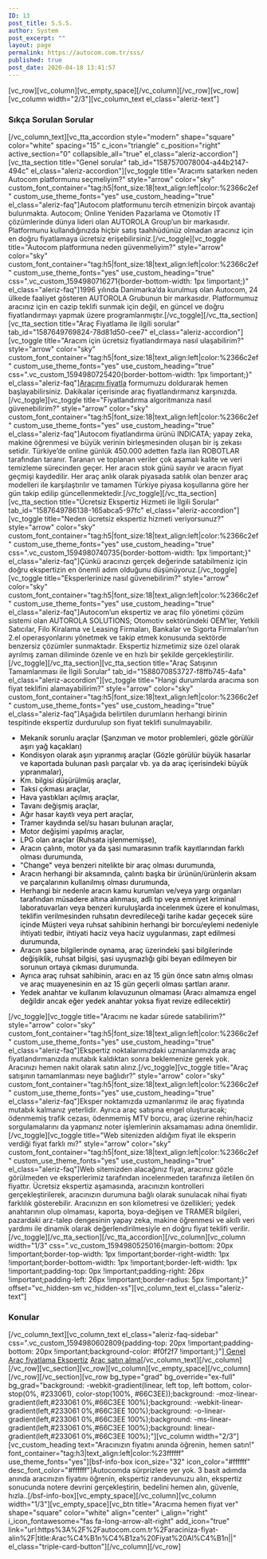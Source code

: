 ```yaml
---
ID: 13
post_title: S.S.S.
author: System
post_excerpt: ""
layout: page
permalink: https://autocom.com.tr/sss/
published: true
post_date: 2020-04-18 13:41:57
---
```

[vc_row][vc_column][vc_empty_space][/vc_column][/vc_row][vc_row][vc_column width="2/3"][vc_column_text el_class="aleriz-text"]
<h3 class="sss-header">Sıkça Sorulan Sorular</h3>
[/vc_column_text][vc_tta_accordion style="modern" shape="square" color="white" spacing="15" c_icon="triangle" c_position="right" active_section="0" collapsible_all="true" el_class="aleriz-accordion"][vc_tta_section title="Genel sorular" tab_id="1587570078004-a44b2147-494c" el_class="aleriz-accordion"][vc_toggle title="Aracımı satarken neden Autocom platformunu seçmeliyim?" style="arrow" color="sky" custom_font_container="tag:h5|font_size:18|text_align:left|color:%2366c2ef" custom_use_theme_fonts="yes" use_custom_heading="true" el_class="aleriz-faq"]Autocom platformunu tercih etmenizin birçok avantajı bulunmakta. Autocom; Online Yeniden Pazarlama ve Otomotiv IT çözümlerinde dünya lideri olan AUTOROLA Group’un bir markasıdır. Platformunu kullandığınızda hiçbir satış taahhüdünüz olmadan aracınız için en doğru fiyatlamaya ücretsiz erişebilirsiniz.[/vc_toggle][vc_toggle title="Autocom platformuna neden güvenmeliyim?" style="arrow" color="sky" custom_font_container="tag:h5|font_size:18|text_align:left|color:%2366c2ef" custom_use_theme_fonts="yes" use_custom_heading="true" css=".vc_custom_1594980716271{border-bottom-width: 1px !important;}" el_class="aleriz-faq"]1996 yılında Danimarka’da kurulmuş olan Autocom, 24 ülkede faaliyet gösteren AUTOROLA Grubunun bir markasıdır. Platformumuz aracınız için en cazip teklifi sunmak için değil, en güncel ve doğru fiyatlandırmayı yapmak üzere programlanmıştır.[/vc_toggle][/vc_tta_section][vc_tta_section title="Araç Fiyatlama ile ilgili sorular" tab_id="1587649769824-78d81d50-cee7" el_class="aleriz-accordion"][vc_toggle title="Aracım için ücretsiz fiyatlandırmaya nasıl ulaşabilirim?" style="arrow" color="sky" custom_font_container="tag:h5|font_size:18|text_align:left|color:%2366c2ef" custom_use_theme_fonts="yes" use_custom_heading="true" css=".vc_custom_1594980725420{border-bottom-width: 1px !important;}" el_class="aleriz-faq"]<a href="https://autocom.com.tr/araciniza-fiyat-alin/">Aracımı fiyatla</a> formumuzu doldurarak hemen başlayabilirsiniz. Dakikalar içerisinde araç fiyatlandırmanız karşınızda.[/vc_toggle][vc_toggle title="Fiyatlandırma algoritmanıza nasıl güvenebilirim?" style="arrow" color="sky" custom_font_container="tag:h5|font_size:18|text_align:left|color:%2366c2ef" custom_use_theme_fonts="yes" use_custom_heading="true" el_class="aleriz-faq"]Autocom fiyatlandırma ürünü INDICATA; yapay zeka, makine öğrenmesi ve büyük verinin birleşmesinden oluşan bir iş zekası setidir. Türkiye’de online günlük 450.000 adetten fazla ilan ROBOTLAR tarafından taranır. Taranan ve toplanan veriler çok aşamalı kalite ve veri temizleme sürecinden geçer. Her aracın stok günü sayılır ve aracın fiyat geçmişi kaydedilir. Her araç anlık olarak piyasada satılık olan benzer araç modelleri ile karşılaştırılır ve tamamen Türkiye piyasa koşullarına göre her gün takip edilip güncellenmektedir.[/vc_toggle][/vc_tta_section][vc_tta_section title="Ücretsiz Ekspertiz Hizmeti ile İlgili Sorular" tab_id="1587649786138-165abca5-97fc" el_class="aleriz-accordion"][vc_toggle title="Neden ücretsiz ekspertiz hizmeti veriyorsunuz?" style="arrow" color="sky" custom_font_container="tag:h5|font_size:18|text_align:left|color:%2366c2ef" custom_use_theme_fonts="yes" use_custom_heading="true" css=".vc_custom_1594980740735{border-bottom-width: 1px !important;}" el_class="aleriz-faq"]Çünkü aracınızı gerçek değerinde satabilmeniz için doğru ekspertizin en önemli adım olduğunu düşünüyoruz.[/vc_toggle][vc_toggle title="Eksperlerinize nasıl güvenebilirim?" style="arrow" color="sky" custom_font_container="tag:h5|font_size:18|text_align:left|color:%2366c2ef" custom_use_theme_fonts="yes" use_custom_heading="true" el_class="aleriz-faq"]Autocom’un ekspertiz ve araç filo yönetimi çözüm sistemi olan AUTOROLA SOLUTIONS; Otomotiv sektöründeki OEM’ler, Yetkili Satıcılar, Filo Kiralama ve Leasing Firmaları, Bankalar ve Sigorta Firmaları’nın 2.el operasyonlarını yönetmek ve takip etmek konusunda sektörde benzersiz çözümler sunmaktadır. Ekspertiz hizmetimiz size özel olarak ayrılmış zaman diliminde özenle ve en hızlı bir şekilde gerçekleştirilir.[/vc_toggle][/vc_tta_section][vc_tta_section title="Araç Satışının Tamamlanması ile İlgili Sorular" tab_id="1588070853727-f8ffb745-4afa" el_class="aleriz-accordion"][vc_toggle title="Hangi durumlarda aracıma son fiyat teklifini alamayabilirim?" style="arrow" color="sky" custom_font_container="tag:h5|font_size:18|text_align:left|color:%2366c2ef" custom_use_theme_fonts="yes" use_custom_heading="true" el_class="aleriz-faq"]Aşağıda belirtilen durumların herhangi birinin tespitinde ekspertiz durdurulup son fiyat teklifi sunulmayabilir.
<ul>
 	<li><span style="color: #000000;">Mekanik sorunlu araçlar (Şanzıman ve motor problemleri, gözle görülür aşırı yağ kaçakları) </span></li>
 	<li><span style="color: #000000;">Kondisyon olarak aşırı yıpranmış araçlar (Gözle görülür büyük hasarlar ve kaportada bulunan paslı parçalar vb. ya da araç içerisindeki büyük yıpranmalar),</span></li>
 	<li><span style="color: #000000;">Km. bilgisi düşürülmüş araçlar,</span></li>
 	<li><span style="color: #000000;">Taksi çıkması araçlar,</span></li>
 	<li><span style="color: #000000;">Hava yastıkları açılmış araçlar,</span></li>
 	<li><span style="color: #000000;">Tavanı değişmiş araçlar,</span></li>
 	<li><span style="color: #000000;">Ağır hasar kayıtlı veya pert araçlar,</span></li>
 	<li><span style="color: #000000;">Tramer kaydında sel/su hasarı bulunan araçlar,</span></li>
 	<li><span style="color: #000000;">Motor değişimi yapılmış araçlar,</span></li>
 	<li><span style="color: #000000;">LPG olan araçlar (Ruhsata işlenmemişse),</span></li>
 	<li><span style="color: #000000;">Aracın çalıntı, motor ya da şasi numarasının trafik kayıtlarından farklı olması durumunda,</span></li>
 	<li><span style="color: #000000;">"Change" veya benzeri nitelikte bir araç olması durumunda,</span></li>
 	<li><span style="color: #000000;">Aracın herhangi bir aksamında, çalıntı başka bir ürünün/ürünlerin aksam ve parçalarının kullanılmış olması durumunda,</span></li>
 	<li><span style="color: #000000;">Herhangi bir nedenle aracın kamu kurumları ve/veya yargı organları tarafından müsadere altına alınması, adli tıp veya emniyet kriminal laboratuvarları veya benzeri kuruluşlarda incelenmek üzere el konulması, teklifin verilmesinden ruhsatın devredileceği tarihe kadar geçecek süre içinde Müşteri veya ruhsat sahibinin herhangi bir borcu/eylemi nedeniyle ihtiyati tedbir, ihtiyati haciz veya haciz uygulanması, zapt edilmesi durumunda,</span></li>
 	<li><span style="color: #000000;">Aracın şase bilgilerinde oynama, araç üzerindeki şasi bilgilerinde değişiklik, ruhsat bilgisi, şasi uyuşmazlığı gibi beyan edilmeyen bir sorunun ortaya çıkması durumunda.</span></li>
 	<li><span style="color: #000000;">Ayrıca araç ruhsat sahibinin, aracı en az 15 gün önce satın almış olması ve araç muayenesinin en az 15 gün geçerli olması şartları aranır.</span></li>
 	<li><span style="color: #000000;">Yedek anahtar ve kullanım kılavuzunun olmaması (Aracı almamıza engel değildir ancak eğer yedek anahtar yoksa fiyat revize edilecektir)</span></li>
</ul>
[/vc_toggle][vc_toggle title="Aracımı ne kadar sürede satabilirim?" style="arrow" color="sky" custom_font_container="tag:h5|font_size:18|text_align:left|color:%2366c2ef" custom_use_theme_fonts="yes" use_custom_heading="true" el_class="aleriz-faq"]Ekspertiz noktalarımızdaki uzmanlarımızda araç fiyatlandırmanızda mutabık kaldıktan sonra beklemenize gerek yok. Aracınızı hemen nakit olarak satın alırız.[/vc_toggle][vc_toggle title="Araç satışının tamamlanması neye bağlıdır?" style="arrow" color="sky" custom_font_container="tag:h5|font_size:18|text_align:left|color:%2366c2ef" custom_use_theme_fonts="yes" use_custom_heading="true" el_class="aleriz-faq"]Eksper noktamızda uzmanlarımız ile araç fiyatında mutabık kalmanız yeterlidir. Ayrıca araç satışına engel oluşturacak; ödenmemiş trafik cezası, ödenmemiş MTV borcu, araç üzerine rehin/haciz sorgulamalarını da yapmanız noter işlemlerinin aksamaması adına önemlidir.[/vc_toggle][vc_toggle title="Web sitenizden aldığım fiyat ile eksperin verdiği fiyat farklı mı?" style="arrow" color="sky" custom_font_container="tag:h5|font_size:18|text_align:left|color:%2366c2ef" custom_use_theme_fonts="yes" use_custom_heading="true" el_class="aleriz-faq"]Web sitemizden alacağınız fiyat, aracınız gözle görülmeden ve eksperlerimiz tarafından incelenmeden tarafınıza iletilen ön fiyattır. Ücretsiz ekspertiz aşamasında, aracınızın kontrolleri gerçekleştirilerek, aracınızın durumuna bağlı olarak sunulacak nihai fiyatı farklılık gösterebilir. Aracınızın en son kilometresi ve özellikleri; yedek anahtarının olup olmaması, kaporta, boya-değişen ve TRAMER bilgileri, pazardaki arz-talep dengesinin yapay zeka, makine öğrenmesi ve akıllı veri yardımı ile dinamik olarak değerlendirilmesiyle en doğru fiyat teklifi verilir.[/vc_toggle][/vc_tta_section][/vc_tta_accordion][/vc_column][vc_column width="1/3" css=".vc_custom_1594980525016{margin-bottom: 20px !important;border-top-width: 1px !important;border-right-width: 1px !important;border-bottom-width: 1px !important;border-left-width: 1px !important;padding-top: 0px !important;padding-right: 26px !important;padding-left: 26px !important;border-radius: 5px !important;}" offset="vc_hidden-sm vc_hidden-xs"][vc_column_text el_class="aleriz-text"]
<h3 class="sss-header">Konular</h3>
[/vc_column_text][vc_column_text el_class="aleriz-faq-sidebar" css=".vc_custom_1594980602809{padding-top: 20px !important;padding-bottom: 20px !important;background-color: #f0f2f7 !important;}"]<a href="#1587570078004-a44b2147-494c"> Genel </a>
<a href="#1587649769824-78d81d50-cee7"> Araç fiyatlama </a>
<a href="#1587649786138-165abca5-97fc">Ekspertiz</a>
<a href="#1588070853727-f8ffb745-4afa">Araç satın alma</a>[/vc_column_text][/vc_column][/vc_row][vc_section][vc_row][vc_column][vc_empty_space][/vc_column][/vc_row][/vc_section][vc_row bg_type="grad" bg_override="ex-full" bg_grad="background: -webkit-gradient(linear, left top, left bottom, color-stop(0%, #233061), color-stop(100%, #66C3EE));background: -moz-linear-gradient(left,#233061 0%,#66C3EE 100%);background: -webkit-linear-gradient(left,#233061 0%,#66C3EE 100%);background: -o-linear-gradient(left,#233061 0%,#66C3EE 100%);background: -ms-linear-gradient(left,#233061 0%,#66C3EE 100%);background: linear-gradient(left,#233061 0%,#66C3EE 100%);"][vc_column width="2/3"][vc_custom_heading text="Aracınızın fiyatını anında öğrenin, hemen satın!" font_container="tag:h3|text_align:left|color:%23ffffff" use_theme_fonts="yes"][bsf-info-box icon_size="32" icon_color="#ffffff" desc_font_color="#ffffff"]Autocomda sürprizlere yer yok. 3 basit adımda anında aracınızın fiyatını öğrenin, ekspertiz randevunuzu alın, ekspertiz sonucunda notere devrini gerçekleştirin, bedelini hemen alın, güvenle, hızla..[/bsf-info-box][vc_empty_space][/vc_column][vc_column width="1/3"][vc_empty_space][vc_btn title="Aracıma hemen fiyat ver" shape="square" color="white" align="center" i_align="right" i_icon_fontawesome="fas fa-long-arrow-alt-right" add_icon="true" link="url:https%3A%2F%2Fautocom.com.tr%2Faraciniza-fiyat-alin%2F|title:Arac%C4%B1n%C4%B1za%20Fiyat%20Al%C4%B1n||" el_class="triple-card-button"][/vc_column][/vc_row]